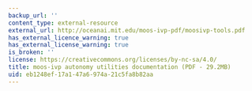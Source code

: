 ```yaml
---
backup_url: ''
content_type: external-resource
external_url: http://oceanai.mit.edu/moos-ivp-pdf/moosivp-tools.pdf
has_external_licence_warning: true
has_external_license_warning: true
is_broken: ''
license: https://creativecommons.org/licenses/by-nc-sa/4.0/
title: moos-ivp autonomy utilities documentation (PDF - 29.2MB)
uid: eb1248ef-17a1-47a6-974a-21c5fa8b82aa
---
```

